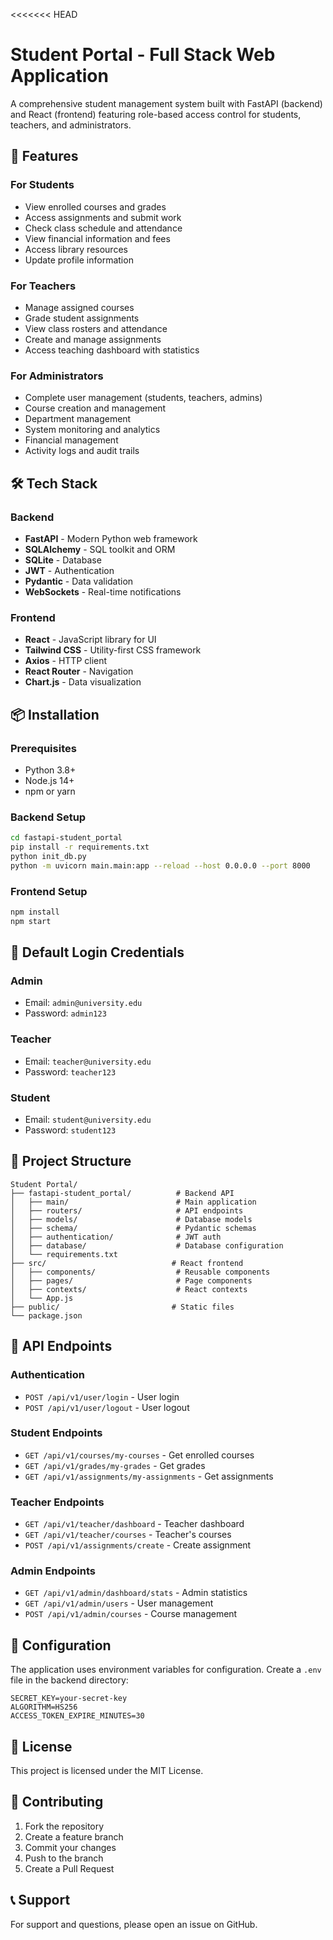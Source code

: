 <<<<<<< HEAD
# Student Portal - Full Stack Web Application

A comprehensive student management system built with FastAPI (backend) and React (frontend) featuring role-based access control for students, teachers, and administrators.

## 🚀 Features

### For Students
- View enrolled courses and grades
- Access assignments and submit work
- Check class schedule and attendance
- View financial information and fees
- Access library resources
- Update profile information

### For Teachers
- Manage assigned courses
- Grade student assignments
- View class rosters and attendance
- Create and manage assignments
- Access teaching dashboard with statistics

### For Administrators
- Complete user management (students, teachers, admins)
- Course creation and management
- Department management
- System monitoring and analytics
- Financial management
- Activity logs and audit trails

## 🛠️ Tech Stack

### Backend
- **FastAPI** - Modern Python web framework
- **SQLAlchemy** - SQL toolkit and ORM
- **SQLite** - Database
- **JWT** - Authentication
- **Pydantic** - Data validation
- **WebSockets** - Real-time notifications

### Frontend
- **React** - JavaScript library for UI
- **Tailwind CSS** - Utility-first CSS framework
- **Axios** - HTTP client
- **React Router** - Navigation
- **Chart.js** - Data visualization

## 📦 Installation

### Prerequisites
- Python 3.8+
- Node.js 14+
- npm or yarn

### Backend Setup
```bash
cd fastapi-student_portal
pip install -r requirements.txt
python init_db.py
python -m uvicorn main.main:app --reload --host 0.0.0.0 --port 8000
```

### Frontend Setup
```bash
npm install
npm start
```

## 🔐 Default Login Credentials

### Admin
- Email: `admin@university.edu`
- Password: `admin123`

### Teacher
- Email: `teacher@university.edu`
- Password: `teacher123`

### Student
- Email: `student@university.edu`
- Password: `student123`

## 📁 Project Structure

```
Student Portal/
├── fastapi-student_portal/          # Backend API
│   ├── main/                        # Main application
│   ├── routers/                     # API endpoints
│   ├── models/                      # Database models
│   ├── schema/                      # Pydantic schemas
│   ├── authentication/              # JWT auth
│   ├── database/                    # Database configuration
│   └── requirements.txt
├── src/                            # React frontend
│   ├── components/                  # Reusable components
│   ├── pages/                       # Page components
│   ├── contexts/                    # React contexts
│   └── App.js
├── public/                         # Static files
└── package.json
```

## 🚀 API Endpoints

### Authentication
- `POST /api/v1/user/login` - User login
- `POST /api/v1/user/logout` - User logout

### Student Endpoints
- `GET /api/v1/courses/my-courses` - Get enrolled courses
- `GET /api/v1/grades/my-grades` - Get grades
- `GET /api/v1/assignments/my-assignments` - Get assignments

### Teacher Endpoints
- `GET /api/v1/teacher/dashboard` - Teacher dashboard
- `GET /api/v1/teacher/courses` - Teacher's courses
- `POST /api/v1/assignments/create` - Create assignment

### Admin Endpoints
- `GET /api/v1/admin/dashboard/stats` - Admin statistics
- `GET /api/v1/admin/users` - User management
- `POST /api/v1/admin/courses` - Course management

## 🔧 Configuration

The application uses environment variables for configuration. Create a `.env` file in the backend directory:

```env
SECRET_KEY=your-secret-key
ALGORITHM=HS256
ACCESS_TOKEN_EXPIRE_MINUTES=30
```

## 📝 License

This project is licensed under the MIT License.

## 🤝 Contributing

1. Fork the repository
2. Create a feature branch
3. Commit your changes
4. Push to the branch
5. Create a Pull Request

## 📞 Support

For support and questions, please open an issue on GitHub.

